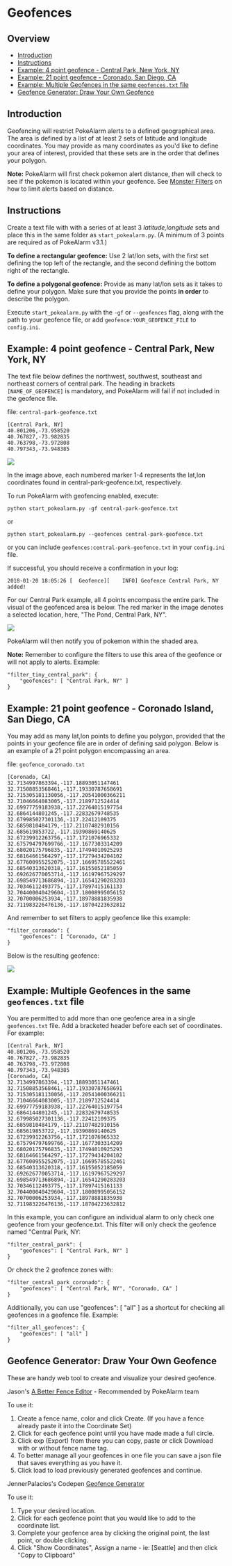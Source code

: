 # Geofences

## Overview

* [Introduction](#introduction)
* [Instructions](#instructions)
* [Example: 4 point geofence - Central Park, New York, NY](#example-4-point-geofence---central-park-new-york-ny)
* [Example: 21 point geofence - Coronado, San Diego, CA](#example-21-point-geofence---corando-island-san-diego-ca)
* [Example: Multiple Geofences in the same `geofences.txt` file](#example-multiple-geofences-in-the-same-geofencestxt-file)
* [Geofence Generator: Draw Your Own Geofence](#geofence-generator-draw-your-own-geofence)

## Introduction

Geofencing will restrict PokeAlarm alerts to a defined geographical area.
The area is defined by a list of at least 2 sets of latitude and longitude
coordinates.  You may provide as many coordinates as you'd like to define
your area of interest, provided that these sets are in the order that
defines your polygon.

**Note:** PokeAlarm will first check pokemon alert distance, *then* will
check to see if the pokemon is located within your geofence.
See [Monster Filters](filters/monster-filters) on how to limit alerts
based on distance.

## Instructions

Create a text file with with a series of at least 3 *latitude,longitude*
sets and place this in the same folder as `start_pokealarm.py`.
(A minimum of 3 points are required as of PokeAlarm v3.1.)

**To define a rectangular geofence:**  Use 2 lat/lon sets, with the first
set defining the top left of the rectangle, and the second defining the
bottom right of the rectangle.

**To define a polygonal geofence:** Provide as many lat/lon sets as it
takes to define your polygon. Make sure that you provide the points
**in order** to describe the polygon.

Execute `start_pokealarm.py` with the `-gf` or `--geofences` flag,
along with the path to your geofence file, or add
`geofence:YOUR_GEOFENCE_FILE` to `config.ini`.

## Example: 4 point geofence - Central Park, New York, NY

The text file below defines the northwest, southwest, southeast and
northeast corners of central park. The heading in brackets
`[NAME_OF_GEOFENCE]` is mandatory, and PokeAlarm will fail if not
included in the geofence file.

file: `central-park-geofence.txt`
```
[Central Park, NY]
40.801206,-73.958520
40.767827,-73.982835
40.763798,-73.972808
40.797343,-73.948385
```

![](images/geofence_central_park_640x640.png)

In the image above, each numbered marker 1-4 represents the lat,lon
coordinates found in central-park-geofence.txt, respectively.

To run PokeAlarm with geofencing enabled, execute:

`python start_pokealarm.py -gf central-park-geofence.txt`

or

`python start_pokealarm.py --geofences central-park-geofence.txt`

or you can include `geofences:central-park-geofence.txt` in your
`config.ini` file.

If successful, you should receive a confirmation in your log:

```
2018-01-20 18:05:26 [  Geofence][    INFO] Geofence Central Park, NY added!
```

For our Central Park example, all 4 points encompass the entire park.
The visual of the geofenced area is below.
The red marker in the image denotes a selected location, here,
"The Pond, Central Park, NY".

![](images/geofence_central_park_bounded.png)

PokeAlarm will then notify you of pokemon within the shaded area.

**Note:** Remember to configure the filters to use this area of ​​the geofence
or will not apply to alerts. Example:

```
"filter_tiny_central_park": {
    "geofences": [ "Central Park, NY" ]
}
```

## Example: 21 point geofence - Coronado Island, San Diego, CA

You may add as many lat,lon points to define you polygon, provided that the
points in your geofence file are in order of defining said polygon. Below is
an example of a 21 point polygon encompassing an area.

file: `geofence_coronado.txt`
```
[Coronado, CA]
32.7134997863394,-117.18893051147461
32.71508853568461,-117.19330787658691
32.715305181130056,-117.20541000366211
32.71046664083005,-117.2189712524414
32.69977759183938,-117.22764015197754
32.6864144801245,-117.22832679748535
32.679985027301136,-117.22412109375
32.6859810484179,-117.21107482910156
32.685619853722,-117.19390869140625
32.67239912263756,-117.1721076965332
32.675794797699766,-117.1677303314209
32.68020175796835,-117.17494010925293
32.68164661564297,-117.17279434204102
32.677600955252075,-117.16695785522461
32.68540313620318,-117.16155052185059
32.692626770053714,-117.16197967529297
32.698549713686894,-117.16541290283203
32.70346112493775,-117.17897415161133
32.704400040429604,-117.18008995056152
32.70700006253934,-117.18978881835938
32.711983226476136,-117.18704223632812
```

And remember to set filters to apply geofence like this example:

```
"filter_coronado": {
    "geofences": [ "Coronado, CA" ]
}
```

Below is the resulting geofence:

![](images/geofence_coronado.png)

## Example: Multiple Geofences in the same `geofences.txt` file

You are permitted to add more than one geofence area in a single
`geofences.txt` file. Add a bracketed header before each set of
coordinates. For example:

```
[Central Park, NY]
40.801206,-73.958520
40.767827,-73.982835
40.763798,-73.972808
40.797343,-73.948385
[Coronado, CA]
32.7134997863394,-117.18893051147461
32.71508853568461,-117.19330787658691
32.715305181130056,-117.20541000366211
32.71046664083005,-117.2189712524414
32.69977759183938,-117.22764015197754
32.6864144801245,-117.22832679748535
32.679985027301136,-117.22412109375
32.6859810484179,-117.21107482910156
32.685619853722,-117.19390869140625
32.67239912263756,-117.1721076965332
32.675794797699766,-117.1677303314209
32.68020175796835,-117.17494010925293
32.68164661564297,-117.17279434204102
32.677600955252075,-117.16695785522461
32.68540313620318,-117.16155052185059
32.692626770053714,-117.16197967529297
32.698549713686894,-117.16541290283203
32.70346112493775,-117.17897415161133
32.704400040429604,-117.18008995056152
32.70700006253934,-117.18978881835938
32.711983226476136,-117.18704223632812
```

In this example, you can configure an individual alarm to only check one
geofence from your geofence.txt. This filter will only check the geofence
named "Central Park, NY:

```
"filter_central_park": {
    "geofences": [ "Central Park, NY" ]
}
```

Or check the 2 geofence zones with:

```
"filter_central_park_coronado": {
    "geofences": [ "Central Park, NY", "Coronado, CA" ]
}
```

Additionally, you can use "geofences": [ "all" ] as a shortcut for checking
all geofences in a geofence file. Example:

```
"filter_all_geofences": {
    "geofences": [ "all" ]
}
```

## Geofence Generator: Draw Your Own Geofence

These are handy web tool to create and visualize your desired geofence.

Jason's [A Better Fence Editor](http://geo.jasparke.net/) - Recommended by PokeAlarm team

To use it:
1. Create a fence name, color and click Create. (If you have a fence already
paste it into the Coordinate Set)
2. Click for each geofence point until you have made made a full circle.
3. Click exp (Export) from there you can copy, paste or click Download with
or without fence name tag.
4. To better manage all your geofences in one file you can save a json file
that saves everything as you have it.
5. Click load to load previously generated geofences and continue.

JennerPalacios's Codepen [Geofence Generator](https://codepen.io/jennerpalacios/full/mWWVeJ)

To use it:
1. Type your desired location.
2. Click for each geofence point that you would like to add to the
coordinate list.
3. Complete your geofence area by clicking the original point, the last
point, or double clicking.
4. Click "Show Coordinates", Assign a name - ie: [Seattle] and then
click "Copy to Clipboard"
